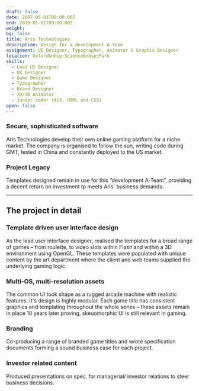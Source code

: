 ```yaml
---
draft: false
date: 2007-05-01T09:00:00Z
end: 2010-01-01T09:00:00Z
weight:
bg: false
title: Aris Technologies
description: Design for a development A-Team
assignment: UI Designer, Typographer, Animator & Graphic Designer
location: Oxford&nbsp;Science&nbsp;Park
skills:
  - Lead UI Designer
  - UX Designer
  - Game Designer
  - Typographer
  - Brand Designer
  - 2D/3D Animator
  - junior coder (AS3, HTML and CSS)
open: false
---
```


<!-- 2007 - 2010
{{/* <flickity src="3si/images/3si-sales.jpg" title="3Si marketing content" selectCell="flkty.selectCell( value, isWrapped, isInstant )" > */}}
-->

### Secure, sophisticated software

Aris Technologies develop their own online gaming platform for a niche market. The company is organised to follow the sun, writing code <!-- for the browser and desktop client  -->during GMT, tested in China and constantly deployed to the US market.

### Project Legacy

Templates designed remain in use for this “development A-Team”, providing a decent return on investment tp meets Aris' business demands.

<!-- ### Preview

<a ondragstart="return false" style="visibility: visible;" class="btn portfolioVisibility" data-selector=".cell19" onclick="static();document.getElementById('togglebox').checked = true;">Table Games UI</a> <a ondragstart="return false" style="visibility: visible;" class="btn portfolioVisibility" data-selector=".cell20" onclick="static();document.getElementById('togglebox').checked = true;">Flagship product</a> <a ondragstart="return false" style="visibility: visible;" class="btn portfolioVisibility" data-selector=".cell21" onclick="static();document.getElementById('togglebox').checked = true;">Skeuomorphic UI</a> <a ondragstart="return false" style="visibility: visible;" class="btn portfolioVisibility" data-selector=".cell22" onclick="static();document.getElementById('togglebox').checked = true;">Video Poker Branding</a> <a ondragstart="return false" style="visibility: visible;" class="btn portfolioVisibility" data-selector=".cell23" onclick="static();document.getElementById('togglebox').checked = true;">3 Reel Video-slot</a> [Desktop Client, download](http://mandarinpalace.com) [Aris website](http://aristechnologies.com) [Aris on LinkedIn](https://www.linkedin.com/company/aris-technologies-ltd.) -->

* * *

## The project in detail

### Template driven user interface design

As the lead user interface designer, realised the templates for a broad range of games – from roulette, to video slots within Flash and within a 3D environment using OpenGL. These templates were populated with unique content by the art department where the client and web teams supplied the underlying gaming logic.

### Multi-OS, multi-resolution assets

The common UI took shape as a rugged arcade machine with realistic features. It's design is highly modular. Each game title has consistent graphics and templating throughout the whole series – these assets remain in place 10 years later proving, skeuomorphic UI is still relevant in gaming.

### Branding

Co-producing a range of branded game titles and wrote specification documents forming a sound business case for each project.

### Investor related content

Produced presentations on spec. for managerial/ investor relations to steer business decisions.

<!--
* * *
> It’s very easy to be different, but very difficult to be better.<cite>– [Jony Ive](https://www.apple.com/uk/pr/bios/jonathan-ive.html)</cite>
-->
